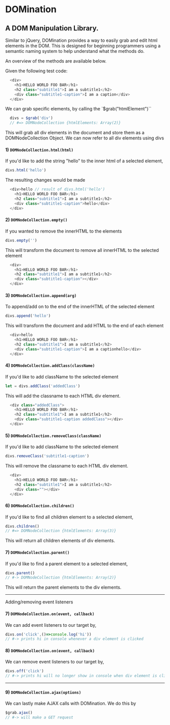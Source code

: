 # DOMination
## A DOM Manipulation Library.

Similar to jQuery, DOMination provides a way to easily grab and edit html elements in the DOM. This is designed for beginning programmers using a semantic naming system to help understand what the methods do.

An overview of the methods are available below.

Given the following test code:
```js
  <div>
    <h1>HELLO WORLD FOO BAR</h1>
    <h2 class="subtitle1">I am a subtitle1</h2>
    <div class="subtitle1-caption">I am a caption</div>
  </div>
```

We can grab specific elements, by calling the `$grab("htmlElement")``

```js
  divs = $grab('div')
  // #=> DOMNodeCollection {htmlElements: Array(2)}
```
This will grab all div elements in the document
and store them as a DOMNodeCollection Object.
We can now refer to all div elements using divs


#### 1) `DOMNodeCollection.html(html)`
If you'd like to add the string "hello" to the inner html of a selected element,
```js
divs.html('hello')
```
The resulting changes would be made
```js
  <div>hello // result of divs.html('hello')
    <h1>HELLO WORLD FOO BAR</h1>
    <h2 class="subtitle1">I am a subtitle1</h2>
    <div class="subtitle1-caption">hello</div>
  </div>
```


#### 2) `DOMNodeCollection.empty()`
If you wanted to remove the innerHTML to the elements
```js
divs.empty('')
```
This will transform the document to remove all innerHTML to the selected element
```js
  <div>
    <h1>HELLO WORLD FOO BAR</h1>
    <h2 class="subtitle1">I am a subtitle1</h2>
    <div class="subtitle1-caption"></div>
  </div>
```


#### 3) `DOMNodeCollection.append(arg)`
To append/add on to the end of the innerHTML of the selected element
```js
divs.append('hello')
```
This will transform the document and add HTML to the end of each element
```js
  <div>hello
    <h1>HELLO WORLD FOO BAR</h1>
    <h2 class="subtitle1">I am a subtitle1</h2>
    <div class="subtitle1-caption">I am a captionhello</div>
  </div>
```


#### 4) `DOMNodeCollection.addClass(className)`
If you'd like to add className to the selected element
```js
let = divs.addClass('addedClass')
```
This will add the classname to each HTML div element.
```js
  <div class="addedClass">
    <h1>HELLO WORLD FOO BAR</h1>
    <h2 class="subtitle1">I am a subtitle1</h2>
    <div class="subtitle1-caption addedClass"></div>
  </div>
```


#### 5) `DOMNodeCollection.removeClass(className)`
If you'd like to add className to the selected element
```js
divs.removeClass('subtitle1-caption')
```
This will remove the classname to each HTML div element.
```js
  <div>
    <h1>HELLO WORLD FOO BAR</h1>
    <h2 class="subtitle1">I am a subtitle1</h2>
    <div class=""></div>
  </div>
```


#### 6) `DOMNodeCollection.children()`
If you'd like to find all children element to a selected element,
```js
divs.children()
// #=> DOMNodeCollection {htmlElements: Array(3)}
```
This will return all children elements of div elements.

#### 7) `DOMNodeCollection.parent()`
If you'd like to find a parent element to a selected element,
```js
divs.parent()
// #-> DOMNodeCollection {htmlElements: Array(2)}
```
This will return the parent elements to the div elements.

---

Adding/removing event listeners

#### 7) `DOMNodeCollection.on(event, callback)`
We can add event listeners to our target by,
```js
divs.on('click',()=>console.log('hi'))
// #-> prints hi in console whenever a div element is clicked
```

#### 8) `DOMNodeCollection.on(event, callback)`
We can remove event listeners to our target by,
```js
divs.off('click')
// #-> prints hi will no longer show in console when div element is clicked
```

---

#### 9) `DOMNodeCollection.ajax(options)`
We can lastly make AJAX calls with DOMination. We do this by
```js
$grab.ajax()
// #-> will make a GET request
```































<!--  -->
